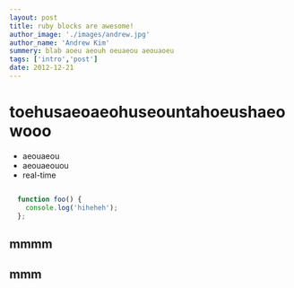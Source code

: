 ```yaml
---
layout: post
title: ruby blocks are awesome!
author_image: './images/andrew.jpg'
author_name: 'Andrew Kim'
summery: blab aoeu aeouh oeuaeou aeouaoeu
tags: ['intro','post']
date: 2012-12-21
---
```


# toehusaeoaeohuseountahoeushaeowooo

* aeouaeou
* aeouaeouou
* real-time

```javascript

  function foo() {
    console.log('hiheheh');
  };

```

## mmmm


mmm
---

